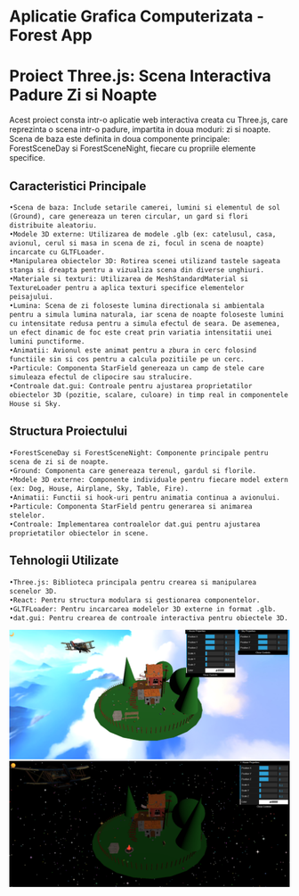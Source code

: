 # Aplicatie Grafica Computerizata - Forest App
# Proiect Three.js: Scena Interactiva Padure Zi si Noapte

Acest proiect consta intr-o aplicatie web interactiva creata cu Three.js, care reprezinta o scena intr-o padure, impartita in doua moduri: zi si noapte. Scena de baza este definita in doua componente principale: ForestSceneDay si ForestSceneNight, fiecare cu propriile elemente specifice.

## Caracteristici Principale
    •Scena de baza: Include setarile camerei, lumini si elementul de sol (Ground), care genereaza un teren circular, un gard si flori distribuite aleatoriu.
    •Modele 3D externe: Utilizarea de modele .glb (ex: catelusul, casa, avionul, cerul si masa in scena de zi, focul in scena de noapte) incarcate cu GLTFLoader.
    •Manipularea obiectelor 3D: Rotirea scenei utilizand tastele sageata stanga si dreapta pentru a vizualiza scena din diverse unghiuri.
    •Materiale si texturi: Utilizarea de MeshStandardMaterial si TextureLoader pentru a aplica texturi specifice elementelor peisajului.
    •Lumina: Scena de zi foloseste lumina directionala si ambientala pentru a simula lumina naturala, iar scena de noapte foloseste lumini cu intensitate redusa pentru a simula efectul de seara. De asemenea, un efect dinamic de foc este creat prin variatia intensitatii unei lumini punctiforme.
    •Animatii: Avionul este animat pentru a zbura in cerc folosind functiile sin si cos pentru a calcula pozitiile pe un cerc.
    •Particule: Componenta StarField genereaza un camp de stele care simuleaza efectul de clipocire sau stralucire.
    •Controale dat.gui: Controale pentru ajustarea proprietatilor obiectelor 3D (pozitie, scalare, culoare) in timp real in componentele House si Sky.


## Structura Proiectului
    •ForestSceneDay si ForestSceneNight: Componente principale pentru scena de zi si de noapte.
    •Ground: Componenta care genereaza terenul, gardul si florile.
    •Modele 3D externe: Componente individuale pentru fiecare model extern (ex: Dog, House, Airplane, Sky, Table, Fire).
    •Animatii: Functii si hook-uri pentru animatia continua a avionului.
    •Particule: Componenta StarField pentru generarea si animarea stelelor.
    •Controale: Implementarea controalelor dat.gui pentru ajustarea proprietatilor obiectelor in scene.

## Tehnologii Utilizate
    •Three.js: Biblioteca principala pentru crearea si manipularea scenelor 3D.
    •React: Pentru structura modulara si gestionarea componentelor.
    •GLTFLoader: Pentru incarcarea modelelor 3D externe in format .glb.
    •dat.gui: Pentru crearea de controale interactiva pentru obiectele 3D.

![Screenshot](assets/DayMode.png)
![Screenshot](assets/NightMode.png)